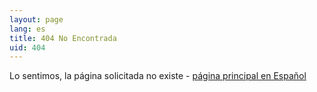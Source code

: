 ```yaml
---
layout: page
lang: es
title: 404 No Encontrada
uid: 404
---
```


Lo sentimos, la página solicitada no existe - [página principal en Español](/es/)
